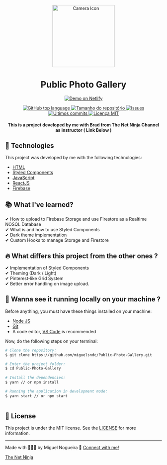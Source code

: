 <p align=center>
  <img src="https://res.cloudinary.com/db9t2jrhe/image/upload/v1614539328/photo-camera_fkgqm8.svg" alt="Camera Icon" width="200">
</p>

<h1 align="center">Public Photo Gallery</h1>

<p align="center">
  <a href="https://public-photo-gallery.netlify.app/" target="_blank">
    <img alt="Demo on Netlify" src="https://res.cloudinary.com/dx3vxwusq/image/upload/v1611013043/netflify_nahquj.png">
  </a>
</p>
<p align="center">
  <a href="#language">
    <img alt="GitHub top language" src="https://img.shields.io/github/languages/top/miguelsndc/public-photo-gallery">
  </a>
  
  <a href="#repository-size">
    <img src="https://img.shields.io/github/repo-size/miguelsndc/public-photo-gallery" alt="Tamanho do repositório" >
  </a>
  
  <a href="https://github.com/miguelsndc/public-photo-gallery/issues">
    <img src="https://img.shields.io/bitbucket/issues-raw/miguelsndc/public-photo-gallery" alt="Issues">
  </a>
  
  <a href="https://github.com/miguelsndc/public-photo-gallery/graphs/commit-activity">
    <img src="https://img.shields.io/github/last-commit/miguelsndc/public-photo-gallery" alt="Últimos commits">
  </a>
  
  <a href="https://github.com/miguelsndc/public-photo-gallery/blob/main/LICENSE">
    <img src="https://img.shields.io/github/license/miguelsndc/public-photo-gallery" alt="Licença MIT">
  </a>
</p>


<h4 align="center">
 This is a project developed by me with Brad from The Net Ninja Channel as instructor ( Link Below ) 
</h4>



## 🚀 Technologies 
This project was developed by me with the following technologies:

- [HTML](https://www.w3schools.com/html/)
- [Styled Components](https://styled-components.com/)
- [JavaScript](https://www.w3schools.com/js/DEFAULT.asp)
- [ReactJS](https://reactjs.org)
- [Firebase](https://firebase.google.com/?hl=pt-br)

## 📚 What I've learned?

✔ How to upload to Firebase Storage and use Firestore as a Realtime NOSQL Database<br>
✔ What is and how to use Styled Components<br>
✔ Dark theme implementation<br>
✔ Custom Hooks to manage Storage and Firestore<br>


## 🔥 What differs this project from the other ones ?

✔ Implementation of Styled Components<br>
✔ Theming (Dark / Light)<br>
✔ Pinterest-like Grid System<br>
✔ Better error handling on image upload.<br>

## :rocket: Wanna see it running locally on your machine ?

Before anything, you must have these things installed on your machine:
- [Node JS](https://nodejs.org/en/)
- [Git](https://git-scm.com/)
- A code editor, [VS Code](https://code.visualstudio.com/) is recommended

Now, do the following steps on your terminal:

```bash
# Clone the repository:
$ git clone https://github.com/miguelsndc/Public-Photo-Gallery.git

# Enter the project folder:
$ cd Public-Photo-Gallery
  
# Install the dependencies:
$ yarn // or npm install

# Running the application in development mode:
$ yarn start // or npm start
  
```

## 📝 License

This project is under the MIT license. See the [LICENSE](https://github.com/miguelsndc/public-photo-gallery/blob/main/LICENSE) for more information.

---

Made with 👨🏽‍💻 by Miguel Nogueira 💖 [Connect with me!](https://www.linkedin.com/in/miguel-nogueira-a5a28a1b5/)

[The Net Ninja](https://www.youtube.com/channel/UCW5YeuERMmlnqo4oq8vwUpg)

